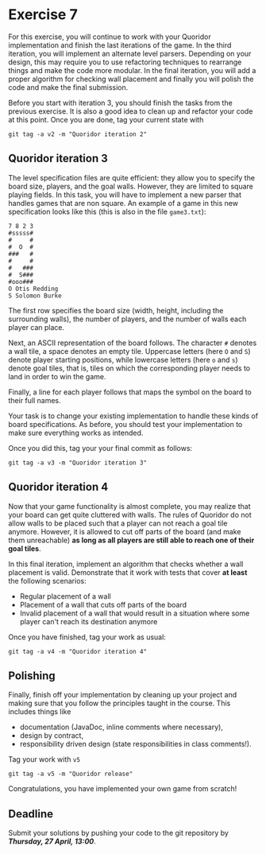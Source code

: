 # Exercise 7

For this exercise, you will continue to work with your Quoridor implementation 
and finish the last iterations of the game. In the third iteration, you will 
implement an alternate level parsers. Depending on your design, this may 
require you to use refactoring techniques to rearrange things and make the 
code more modular. In the final iteration, you will add a proper algorithm for 
checking wall placement and finally you will polish the code and make the 
final submission.

Before you start with iteration 3, you should finish the tasks from the 
previous exercise. It is also a good idea to clean up and refactor your code 
at this point. Once you are done, tag your current state with

```
git tag -a v2 -m "Quoridor iteration 2"
```


## Quoridor iteration 3

The level specification files are quite efficient: they allow you to specify 
the board size, players, and the goal walls. However, they are limited to 
square playing fields. In this task, you will have to implement a new parser 
that handles games that are non square. An example of a game in this new 
specification looks like this (this is also in the file `game3.txt`):

```
7 8 2 3
#sssss#
#     #
#  O  #
###   #
#     #
#   ###
#  S###
#ooo###
O Otis Redding
S Solomon Burke
```

The first row specifies the board size (width, height, including the 
surrounding walls), the number of players, and the number of walls each player 
can place.

Next, an ASCII representation of the board follows. The character `#` denotes 
a wall tile, a space denotes an empty tile. Uppercase letters (here `O` and 
`S`) denote player starting positions, while lowercase letters (here `o` and 
`s`) denote goal tiles, that is, tiles on which the corresponding player needs 
to land in order to win the game.

Finally, a line for each player follows that maps the symbol on the board to 
their full names.

Your task is to change your existing implementation to handle these kinds of 
board specifications. As before, you should test your implementation to make 
sure everything works as intended.

Once you did this, tag your your final commit as follows:

```
git tag -a v3 -m "Quoridor iteration 3"
```


## Quoridor iteration 4

Now that your game functionality is almost complete, you may realize that your 
board can get quite cluttered with walls. The rules of Quoridor do not allow 
walls to be placed such that a player can not reach a goal tile anymore. 
However, it is allowed to cut off parts of the board (and make them 
unreachable) **as long as all players are still able to reach one of their 
goal tiles**.

In this final iteration, implement an algorithm that checks whether a wall 
placement is valid. Demonstrate that it work with tests that cover **at 
least** the following scenarios:
- Regular placement of a wall
- Placement of a wall that cuts off parts of the board
- Invalid placement of a wall that would result in a situation where some 
  player can't reach its destination anymore

Once you have finished, tag your work as usual:

```
git tag -a v4 -m "Quoridor iteration 4"
```

## Polishing

Finally, finish off your implementation by cleaning up your project and making 
sure that you follow the principles taught in the course. This includes things 
like
  - documentation (JavaDoc, inline comments where necessary),
  - design by contract,
  - responsibility driven design (state responsibilities in class comments!).

Tag your work with `v5`

```
git tag -a v5 -m "Quoridor release"
```

Congratulations, you have implemented your own game from scratch!


## Deadline

Submit your solutions by pushing your code to the git repository by
___Thursday, 27 April, 13:00___.
